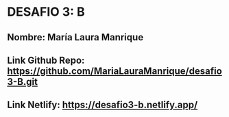 # DESAFIO 3: B
## Nombre: María Laura Manrique
## Link Github Repo: https://github.com/MariaLauraManrique/desafio3-B.git
## Link  Netlify: https://desafio3-b.netlify.app/